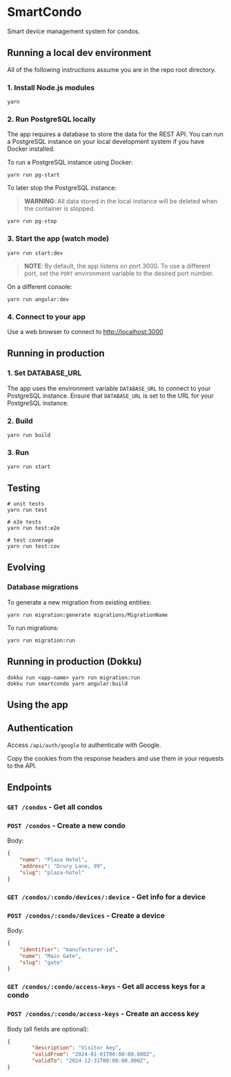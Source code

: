 # SmartCondo

Smart device management system for condos.

## Running a local dev environment

All of the following instructions assume you are in the repo root directory.

### 1. Install Node.js modules

```console
yarn
```

### 2. Run PostgreSQL locally

The app requires a database to store the data for the REST API.
You can run a PostgreSQL instance on your local development system if you have Docker installed.

To run a PostgreSQL instance using Docker:

```console
yarn run pg-start
```

To later stop the PostgreSQL instance:

> **WARNING**: All data stored in the local instance will be deleted when the container is stopped.

```console
yarn run pg-stop
```

### 3. Start the app (watch mode)

```console
yarn run start:dev
```

> **NOTE**: By default, the app listens on port 3000. To use a different port, set the `PORT` environment variable to the desired port number.

On a different console:

```console
yarn run angular:dev
```

### 4. Connect to your app

Use a web browser to connect to [http://localhost:3000](http://localhost:3000)

## Running in production

### 1. Set DATABASE_URL

The app uses the environment variable `DATABASE_URL` to connect to your PostgreSQL instance.
Ensure that `DATABASE_URL` is set to the URL for your PostgreSQL instance.

### 2. Build

```console
yarn run build
```

### 3. Run

```console
yarn run start
```

## Testing

```console
# unit tests
yarn run test

# e2e tests
yarn run test:e2e

# test coverage
yarn run test:cov
```

## Evolving

### Database migrations

To generate a new migration from existing entities:

```console
yarn run migration:generate migrations/MigrationName
```

To run migrations:

```console
yarn run migration:run
```

## Running in production (Dokku)

```
dokku run <app-name> yarn run migration:run
dokku run smartcondo yarn angular:build
```

## Using the app

## Authentication

Access `/api/auth/google` to authenticate with Google.

Copy the cookies from the response headers and use them in your requests to the API.

## Endpoints

### `GET /condos` - Get all condos


### `POST /condos` - Create a new condo

Body:

```json
{
	"name": "Plaza Hotel",
	"address": "Drury Lane, 99",
	"slug": "plaza-hotel"
}
```

### `GET /condos/:condo/devices/:device` - Get info for a device

### `POST /condos/:condo/devices` - Create a device

Body:

```json
{
	"identifier": "manufacturer-id",
	"name": "Main Gate",
	"slug": "gate"
}
```

### `GET /condos/:condo/access-keys` - Get all access keys for a condo

### `POST /condos/:condo/access-keys` - Create an access key

Body (all fields are optional):

```json
{
		"description": "Visitor key",
		"validFrom": "2024-01-01T00:00:00.000Z",
		"validTo": "2024-12-31T00:00:00.000Z",
}